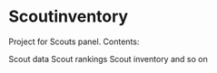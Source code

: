 # Scoutinventory
Project for Scouts panel.
Contents:

Scout data
Scout rankings
Scout inventory and so on